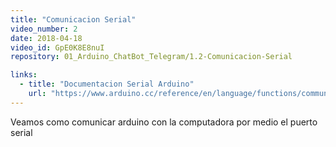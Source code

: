 ```yaml
---
title: "Comunicacion Serial"
video_number: 2
date: 2018-04-18
video_id: GpE0K8E8nuI
repository: 01_Arduino_ChatBot_Telegram/1.2-Comunicacion-Serial

links:
  - title: "Documentacion Serial Arduino"
    url: "https://www.arduino.cc/reference/en/language/functions/communication/serial/"
---
```


Veamos como comunicar arduino con la computadora por medio el puerto serial 
